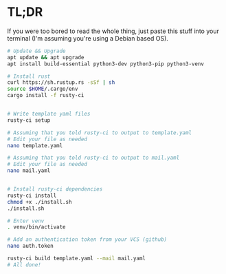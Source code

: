 # TL;DR

If you were too bored to read the whole thing, just paste this stuff into your terminal (I'm assuming you're using a Debian based OS).


```bash
# Update && Upgrade
apt update && apt upgrade
apt install build-essential python3-dev python3-pip python3-venv

# Install rust
curl https://sh.rustup.rs -sSf | sh
source $HOME/.cargo/env
cargo install -f rusty-ci


# Write template yaml files
rusty-ci setup

# Assuming that you told rusty-ci to output to template.yaml
# Edit your file as needed
nano template.yaml

# Assuming that you told rusty-ci to output to mail.yaml
# Edit your file as needed
nano mail.yaml


# Install rusty-ci dependencies
rusty-ci install
chmod +x ./install.sh
./install.sh

# Enter venv
. venv/bin/activate

# Add an authentication token from your VCS (github)
nano auth.token

rusty-ci build template.yaml --mail mail.yaml
# All done!
```